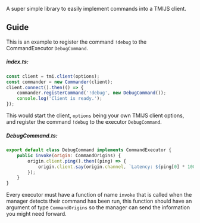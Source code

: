 A super simple library to easily implement commands into a TMIJS client.

## Guide

This is an example to register the command `!debug` to the CommandExecutor `DebugCommand`.

##### index.ts:

```javascript
const client = tmi.client(options);
const commander = new Commander(client);
client.connect().then(() => {
	commander.registerCommand('!debug', new DebugCommand());
	console.log('Client is ready.');
});
```

This would start the client, `options` being your own TMIJS client options, and register the command `!debug` to the executor `DebugCommand`.

##### DebugCommand.ts:

```javascript
export default class DebugCommand implements CommandExecutor {
    public invoke(origin: CommandOrigins) {
        origin.client.ping().then((ping) => {
            origin.client.say(origin.channel, `Latency: ${ping[0] * 1000}ms`);
        });
    }
}
```

Every executor must have a function of name `invoke` that is called when the manager detects their command has been run, this function should have an argument of type `CommandOrigins` so the manager can send the information you might need forward.
